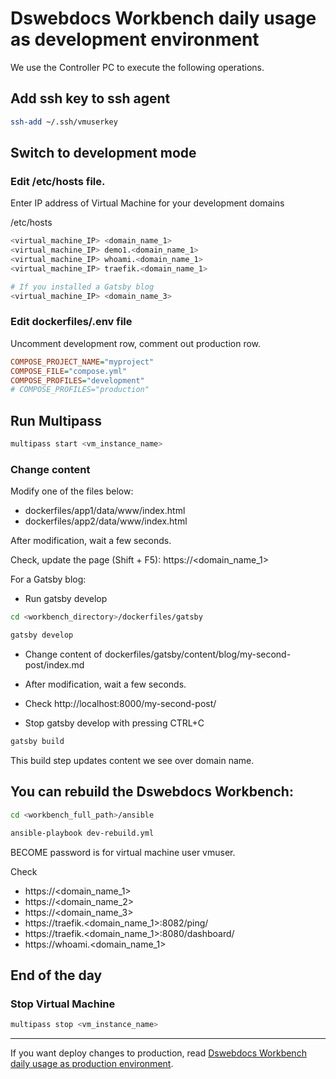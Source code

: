 # Dswebdocs Workbench daily usage as development environment

We use the Controller PC to execute the following operations.

## Add ssh key to ssh agent
```bash
ssh-add ~/.ssh/vmuserkey
```

## Switch to development mode

### Edit /etc/hosts file. 
Enter IP address of Virtual Machine for your development domains

/etc/hosts
```bash
<virtual_machine_IP> <domain_name_1>
<virtual_machine_IP> demo1.<domain_name_1>
<virtual_machine_IP> whoami.<domain_name_1>
<virtual_machine_IP> traefik.<domain_name_1>

# If you installed a Gatsby blog
<virtual_machine_IP> <domain_name_3>
```

### Edit dockerfiles/.env file

Uncomment development row, comment out production row.
```ini
COMPOSE_PROJECT_NAME="myproject"
COMPOSE_FILE="compose.yml"
COMPOSE_PROFILES="development"
# COMPOSE_PROFILES="production"
```

## Run Multipass
```bash
multipass start <vm_instance_name>
```

### Change content
Modify one of the files below:
  - dockerfiles/app1/data/www/index.html
  - dockerfiles/app2/data/www/index.html

After modification, wait a few seconds. 

Check, update the page (Shift + F5):
https://<domain_name_1>

For a Gatsby blog:
- Run gatsby develop
```bash
cd <workbench_directory>/dockerfiles/gatsby
```
```bash
gatsby develop
```
- Change content of dockerfiles/gatsby/content/blog/my-second-post/index.md

- After modification, wait a few seconds. 
- Check http://localhost:8000/my-second-post/
- Stop gatsby develop with pressing CTRL+C

```bash
gatsby build
```
This build step updates content we see over domain name.


## You can rebuild the Dswebdocs Workbench:

```bash
cd <workbench_full_path>/ansible
```
```bash
ansible-playbook dev-rebuild.yml
```

BECOME password is for virtual machine user vmuser.

Check
- https://<domain_name_1>
- https://<domain_name_2>
- https://<domain_name_3>
- https://traefik.<domain_name_1>:8082/ping/
- https://traefik.<domain_name_1>:8080/dashboard/
- https://whoami.<domain_name_1>

## End of the day
### Stop Virtual Machine
```bash
multipass stop <vm_instance_name>
```

-----

If you want deploy changes to production, read [Dswebdocs Workbench daily usage as production environment](docs/daily-production.md).
